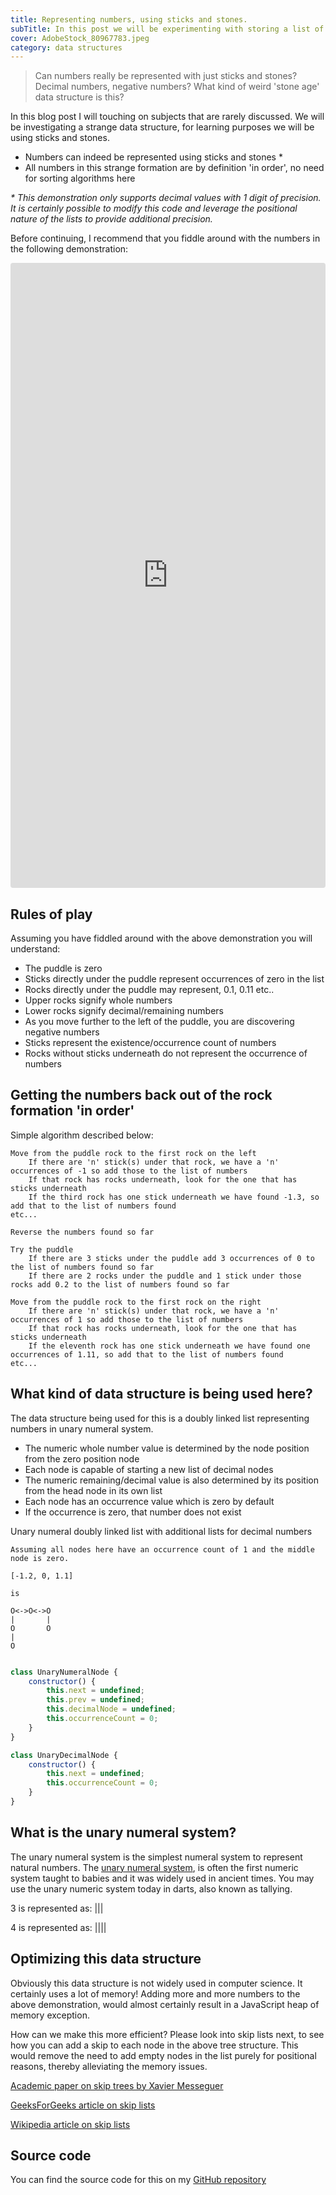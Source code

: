 ```yaml
---
title: Representing numbers, using sticks and stones.
subTitle: In this post we will be experimenting with storing a list of numbers in a data structure, underpinned by linked lists. Each number will be determined by it's distance from the puddle (0), sticks will represent the presence of a number. An interactive demonstration built in React JS will allow you to play around with this.
cover: AdobeStock_80967783.jpeg
category: data structures
---
```


> Can numbers really be represented with just sticks and stones? Decimal numbers, negative numbers? What kind of weird 'stone age' data structure is this?

In this blog post I will touching on subjects that are rarely discussed. We will be investigating a strange data structure, for learning purposes we will be using sticks and stones.

* Numbers can indeed be represented using sticks and stones *
* All numbers in this strange formation are by definition 'in order', no need for sorting algorithms here

_* This demonstration only supports decimal values with 1 digit of precision. It is certainly possible to modify this code and leverage the positional nature of the lists to provide additional precision._

Before continuing, I recommend that you fiddle around with the numbers in the following demonstration:

<iframe src="https://rawgit.com/paulness/UnaryNumeral-DoublyLinkedList/master/representing-numbers-with-rocks-and-sticks-in-react/build/index.html" style="width:100%; height: 1000px; border:0; border-radius: 4px; overflow:scroll;"></iframe>

## Rules of play

Assuming you have fiddled around with the above demonstration you will understand:

* The puddle is zero
* Sticks directly under the puddle represent occurrences of zero in the list
* Rocks directly under the puddle may represent, 0.1, 0.11 etc..
* Upper rocks signify whole numbers
* Lower rocks signify decimal/remaining numbers
* As you move further to the left of the puddle, you are discovering negative numbers
* Sticks represent the existence/occurrence count of numbers
* Rocks without sticks underneath do not represent the occurrence of numbers

## Getting the numbers back out of the rock formation 'in order'

Simple algorithm described below:

```
Move from the puddle rock to the first rock on the left
    If there are 'n' stick(s) under that rock, we have a 'n' occurrences of -1 so add those to the list of numbers
    If that rock has rocks underneath, look for the one that has sticks underneath
    If the third rock has one stick underneath we have found -1.3, so add that to the list of numbers found
etc...

Reverse the numbers found so far

Try the puddle
    If there are 3 sticks under the puddle add 3 occurrences of 0 to the list of numbers found so far
    If there are 2 rocks under the puddle and 1 stick under those rocks add 0.2 to the list of numbers found so far

Move from the puddle rock to the first rock on the right
    If there are 'n' stick(s) under that rock, we have a 'n' occurrences of 1 so add those to the list of numbers
    If that rock has rocks underneath, look for the one that has sticks underneath
    If the eleventh rock has one stick underneath we have found one occurrences of 1.11, so add that to the list of numbers found
etc...
```

## What kind of data structure is being used here?

The data structure being used for this is a doubly linked list representing numbers in unary numeral system. 

* The numeric whole number value is determined by the node position from the zero position node
* Each node is capable of starting a new list of decimal nodes
* The numeric remaining/decimal value is also determined by its position from the head node in its own list
* Each node has an occurrence value which is zero by default
* If the occurrence is zero, that number does not exist

Unary numeral doubly linked list with additional lists for decimal numbers

```
Assuming all nodes here have an occurrence count of 1 and the middle node is zero.

[-1.2, 0, 1.1]

is

O<->O<->O
|       |
O       O
|
O


```

``` javascript
class UnaryNumeralNode {
    constructor() {
        this.next = undefined;
        this.prev = undefined;
        this.decimalNode = undefined;
        this.occurrenceCount = 0;
    }
}

class UnaryDecimalNode {
    constructor() {
        this.next = undefined;
        this.occurrenceCount = 0;
    }
}
```

## What is the unary numeral system?

The unary numeral system is the simplest numeral system to represent natural numbers. The [unary numeral system](https://en.wikipedia.org/wiki/Unary_numeral_system), is often the first numeric system taught to babies and it was widely used in ancient times. You may use the unary numeric system today in darts, also known as tallying.

3 is represented as:
|||

4 is represented as:
||||

## Optimizing this data structure

Obviously this data structure is not widely used in computer science. It certainly uses a lot of memory! Adding more and more numbers to the above demonstration, would almost certainly result in a JavaScript heap of memory exception.

How can we make this more efficient? Please look into skip lists next, to see how you can add a skip to each node in the above tree structure. This would remove the need to add empty nodes in the list purely for positional reasons, thereby alleviating the memory issues.

[Academic paper on skip trees by Xavier Messeguer](http://webdiis.unizar.es/asignaturas/TAP/material/skiptrees.pdf)

[GeeksForGeeks article on skip lists](http://www.geeksforgeeks.org/skip-list/)

[Wikipedia article on skip lists](https://en.wikipedia.org/wiki/Skip_list)

## Source code

You can find the source code for this on my [GitHub repository](https://github.com/paulness/UnaryNumeral-DoublyLinkedList)
